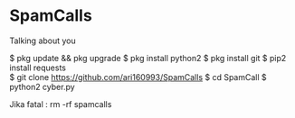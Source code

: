# SpamCalls

Talking about you


$ pkg update && pkg upgrade
$ pkg install python2
$ pkg install git
$ pip2 install requests  
$ git clone https://github.com/ari160993/SpamCalls
$ cd SpamCall
$ python2 cyber.py

Jika fatal : rm -rf spamcalls
